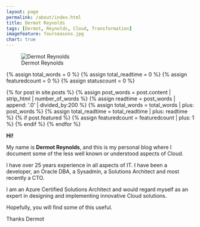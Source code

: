 ```yaml
---
layout: page
permalink: /about/index.html
title: Dermot Reynolds
tags: [Dermot, Reynolds, Cloud, Transformation]
imagefeature: fourseasons.jpg
chart: true
---
```

<figure>
  <img src="{{ site.url }}/images/DR.png" alt="Dermot Reynolds">
  <figcaption>Dermot Reynolds</figcaption>
</figure>

{% assign total_words = 0 %}
{% assign total_readtime = 0 %}
{% assign featuredcount = 0 %}
{% assign statuscount = 0 %}

{% for post in site.posts %}
    {% assign post_words = post.content | strip_html | number_of_words %}
    {% assign readtime = post_words | append: '.0' | divided_by:200 %}
    {% assign total_words = total_words | plus: post_words %}
    {% assign total_readtime = total_readtime | plus: readtime %}
    {% if post.featured %}
    {% assign featuredcount = featuredcount | plus: 1 %}
    {% endif %}
{% endfor %}

**Hi!**

My name is **Dermot Reynolds**, and this is my personal blog where I document some of the less well known or understood aspects of Cloud.

I have over 25 years experience in all aspects of IT.  I have been a developer, an Oracle DBA, a Sysadmin, a Solutions Architect and most recently a CTO.

I am an Azure Certified Solutions Architect and would regard myself as an expert in designing and implementing innovative Cloud solutions.

Hopefully, you will find some of this useful.

Thanks
Dermot